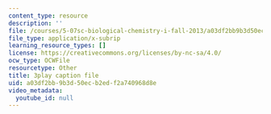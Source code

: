 ```yaml
---
content_type: resource
description: ''
file: /courses/5-07sc-biological-chemistry-i-fall-2013/a03df2bb9b3d50ecb2edf2a740968d8e_4BwB43Smu7o.vtt
file_type: application/x-subrip
learning_resource_types: []
license: https://creativecommons.org/licenses/by-nc-sa/4.0/
ocw_type: OCWFile
resourcetype: Other
title: 3play caption file
uid: a03df2bb-9b3d-50ec-b2ed-f2a740968d8e
video_metadata:
  youtube_id: null
---
```

